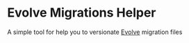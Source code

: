 # Evolve Migrations Helper
A simple tool for help you to versionate [Evolve](https://github.com/lecaillon/Evolve) migration files
